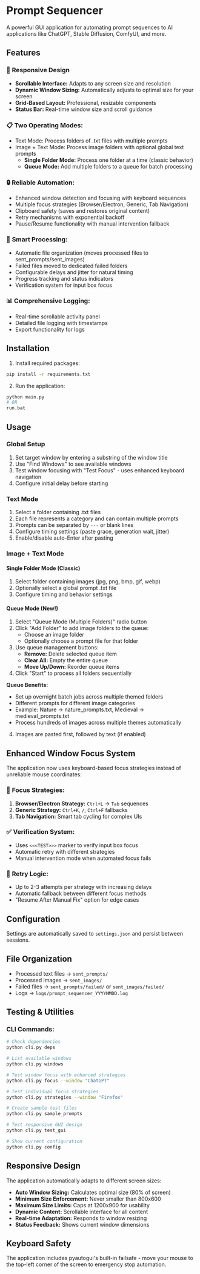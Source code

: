 # Prompt Sequencer

A powerful GUI application for automating prompt sequences to AI applications like ChatGPT, Stable Diffusion, ComfyUI, and more.

## Features

### 🎯 **Responsive Design**
- **Scrollable Interface:** Adapts to any screen size and resolution
- **Dynamic Window Sizing:** Automatically adjusts to optimal size for your screen
- **Grid-Based Layout:** Professional, resizable components
- **Status Bar:** Real-time window size and scroll guidance

### 📋 **Two Operating Modes:**
- Text Mode: Process folders of .txt files with multiple prompts
- Image + Text Mode: Process image folders with optional global text prompts
  - **Single Folder Mode:** Process one folder at a time (classic behavior)
  - **Queue Mode:** Add multiple folders to a queue for batch processing

### 🔒 **Reliable Automation:**
- Enhanced window detection and focusing with keyboard sequences
- Multiple focus strategies (Browser/Electron, Generic, Tab Navigation)
- Clipboard safety (saves and restores original content)
- Retry mechanisms with exponential backoff
- Pause/Resume functionality with manual intervention fallback

### 🧠 **Smart Processing:**
- Automatic file organization (moves processed files to sent_prompts/sent_images)
- Failed files moved to dedicated failed folders
- Configurable delays and jitter for natural timing
- Progress tracking and status indicators
- Verification system for input box focus

### 📊 **Comprehensive Logging:**
- Real-time scrollable activity panel
- Detailed file logging with timestamps
- Export functionality for logs

## Installation

1. Install required packages:
```bash
pip install -r requirements.txt
```

2. Run the application:
```bash
python main.py
# OR
run.bat
```

## Usage

### Global Setup
1. Set target window by entering a substring of the window title
2. Use "Find Windows" to see available windows
3. Test window focusing with "Test Focus" - uses enhanced keyboard navigation
4. Configure initial delay before starting

### Text Mode
1. Select a folder containing .txt files
2. Each file represents a category and can contain multiple prompts
3. Prompts can be separated by `---` or blank lines
4. Configure timing settings (paste grace, generation wait, jitter)
5. Enable/disable auto-Enter after pasting

### Image + Text Mode

#### Single Folder Mode (Classic)
1. Select folder containing images (jpg, png, bmp, gif, webp)
2. Optionally select a global prompt .txt file
3. Configure timing and behavior settings

#### Queue Mode (New!)
1. Select "Queue Mode (Multiple Folders)" radio button
2. Click "Add Folder" to add image folders to the queue:
   - Choose an image folder
   - Optionally choose a prompt file for that folder
3. Use queue management buttons:
   - **Remove:** Delete selected queue item
   - **Clear All:** Empty the entire queue
   - **Move Up/Down:** Reorder queue items
4. Click "Start" to process all folders sequentially

**Queue Benefits:**
- Set up overnight batch jobs across multiple themed folders
- Different prompts for different image categories
- Example: Nature → nature_prompts.txt, Medieval → medieval_prompts.txt
- Process hundreds of images across multiple themes automatically
4. Images are pasted first, followed by text (if enabled)

## Enhanced Window Focus System

The application now uses keyboard-based focus strategies instead of unreliable mouse coordinates:

### 🎯 **Focus Strategies:**
1. **Browser/Electron Strategy:** `Ctrl+L` → `Tab` sequences
2. **Generic Strategy:** `Ctrl+K`, `/`, `Ctrl+F` fallbacks  
3. **Tab Navigation:** Smart tab cycling for complex UIs

### ✅ **Verification System:**
- Uses `<<<TEST>>>` marker to verify input box focus
- Automatic retry with different strategies
- Manual intervention mode when automated focus fails

### 🔄 **Retry Logic:**
- Up to 2-3 attempts per strategy with increasing delays
- Automatic fallback between different focus methods
- "Resume After Manual Fix" option for edge cases

## Configuration

Settings are automatically saved to `settings.json` and persist between sessions.

## File Organization

- Processed text files → `sent_prompts/`
- Processed images → `sent_images/`
- Failed files → `sent_prompts/failed/` or `sent_images/failed/`
- Logs → `logs/prompt_sequencer_YYYYMMDD.log`

## Testing & Utilities

### CLI Commands:
```bash
# Check dependencies
python cli.py deps

# List available windows
python cli.py windows

# Test window focus with enhanced strategies
python cli.py focus --window "ChatGPT"

# Test individual focus strategies
python cli.py strategies --window "Firefox"

# Create sample test files
python cli.py sample_prompts

# Test responsive GUI design
python cli.py test_gui

# Show current configuration
python cli.py config
```

## Responsive Design

The application automatically adapts to different screen sizes:

- **Auto Window Sizing:** Calculates optimal size (80% of screen)
- **Minimum Size Enforcement:** Never smaller than 800x600
- **Maximum Size Limits:** Caps at 1200x900 for usability
- **Dynamic Content:** Scrollable interface for all content
- **Real-time Adaptation:** Responds to window resizing
- **Status Feedback:** Shows current window dimensions

## Keyboard Safety

The application includes pyautogui's built-in failsafe - move your mouse to the top-left corner of the screen to emergency stop automation.
